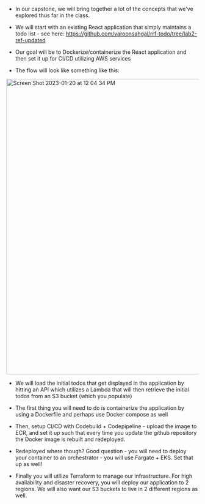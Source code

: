 * In our capstone, we will bring together a lot of the concepts that we've explored thus far in the class.



* We will start with an existing React application that simply maintains a todo list - see here: https://github.com/varoonsahgal/rrf-todo/tree/lab2-ref-updated


* Our goal will be to Dockerize/containerize the React application and then set it up for CI/CD utilizing AWS services


* The flow will look like something like this:
<img width="773" alt="Screen Shot 2023-01-20 at 12 04 34 PM" src="https://user-images.githubusercontent.com/25653204/213760116-406c4617-8b29-429d-a6d7-65e8ec7df110.png">



* We will load the initial todos that get displayed in the application by hitting an API which utilizes a Lambda that will then retrieve the initial todos from an S3 bucket (which you populate)
 
* The first thing you will need to do is containerize the application by using a Dockerfile and perhaps use Docker compose as well

* Then, setup CI/CD with Codebuild + Codepipeline - upload the image to ECR, and set it up such that every time you update the github repository the Docker image is rebuilt and redeployed.

* Redeployed where though?  Good question -  you will need to deploy your container to an orchestrator - you will use Fargate + EKS.  Set that up as well!

* Finally you will utilize Terraform to manage our infrastructure.  For high availability and disaster recovery, you will deploy our application to 2 regions.  We will also want our S3 buckets to live in 2 different regions as well.  

